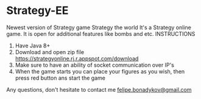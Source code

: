 # Strategy-EE
Newest version of Strategy game
Strategy the world
It's a Strategy online game. It is open for additional features like bombs and etc.
INSTRUCTIONS
1. Have Java 8+
2. Download and open zip file https://strategyonline.rj.r.appspot.com/download
3. Make sure to have an ability of socket communication over IP's
4. When the game starts you can place your figures as you wish, then press red button ans start the game

Any questions, don't hesitate to contact me felipe.bonadykov@gmail.com
